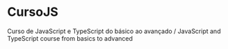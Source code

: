 # CursoJS
 Curso de JavaScript e TypeScript do básico ao avançado / JavaScript and TypeScript course from basics to advanced

